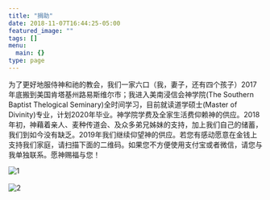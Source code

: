 ```yaml
---
title: "捐助"
date: 2018-11-07T16:44:25-05:00
featured_image: ""
tags: []
menu:
  main: {}
type: page
---
```


为了更好地服侍神和祂的教会，我们一家六口（我，妻子，还有四个孩子）2017年底搬到美国肯塔基州路易斯维尔市；我进入美南浸信会神学院(The Southern Baptist Thelogical Seminary)全时间学习，目前就读道学硕士(Master of Divinity)专业，计划2020年毕业。神学院学费及全家生活费仰赖神的供应。2018年初，神藉着亲人、麦种传道会、及众多弟兄姊妹的支持，加上我们自己的储蓄，我们到如今没有缺乏。2019年我们继续仰望神的供应。若您有感动愿意在金钱上支持我们家庭，请扫描下面的二维码。如果您不方便使用支付宝或者微信，请您与我单独联系。愿神赐福与您！

![1]
<br><br>
![2]

[1]: /images/wechat.jpg

[2]: /images/alipay.jpg